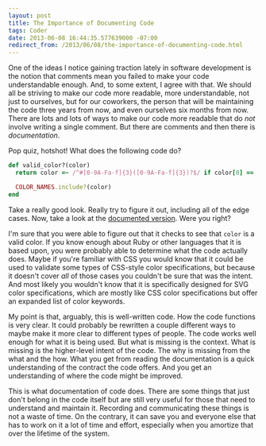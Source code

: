 ```yaml
---
layout: post
title: The Importance of Documenting Code
tags: Coder
date: 2013-06-08 16:44:35.577639000 -07:00
redirect_from: /2013/06/08/the-importance-of-documenting-code.html
---
```


One of the ideas I notice gaining traction lately in software development is the notion that comments mean you failed to make your code understandable enough. And, to some extent, I agree with that. We should all be striving to make our code more readable, more understandable, not just to ourselves, but for our coworkers, the person that will be maintaining the code three years from now, and even ourselves six months from now. There are lots and lots of ways to make our code more readable that do *not* involve writing a single comment. But there are comments and then there is *documentation*.

Pop quiz, hotshot! What does the following code do?

```ruby
def valid_color?(color)
  return color =~ /^#[0-9A-Fa-f]{3}([0-9A-Fa-f]{3})?$/ if color[0] == '#'

  COLOR_NAMES.include?(color)
end
```

Take a really good look. Really try to figure it out, including all of the edge cases. Now, take a look at the [documented version][documented]. Were you right?

I'm sure that you were able to figure out that it checks to see that `color` is a valid color. If you know enough about Ruby or other languages that it is based upon, you were probably able to determine what the code actually does. Maybe if you're familiar with CSS you would know that it could be used to validate some types of CSS-style color specifications, but because it doesn't cover *all* of those cases you couldn't be sure that was the intent. And most likely you wouldn't know that it is specifically designed for SVG color specifications, which are mostly like CSS color specifications but offer an expanded list of color keywords.

My point is that, arguably, this is well-written code. How the code functions is very clear. It could probably be rewritten a couple different ways to maybe make it more clear to different types of people. The code works well enough for what it is being used. But what is missing is the context. What is missing is the higher-level intent of the code. The why is missing from the what and the how. What you get from reading the documentation is a quick understanding of the contract the code offers. And you get an understanding of where the code might be improved.

This is what documentation of code does. There are some things that just don't belong in the code itself but are still very useful for those that need to understand and maintain it. Recording and communicating these things is not a waste of time. On the contrary, it can save you and everyone else that has to work on it a lot of time and effort, especially when you amortize that over the lifetime of the system.

[documented]: https://gist.github.com/lee-dohm/5722529#file-documented-rb
